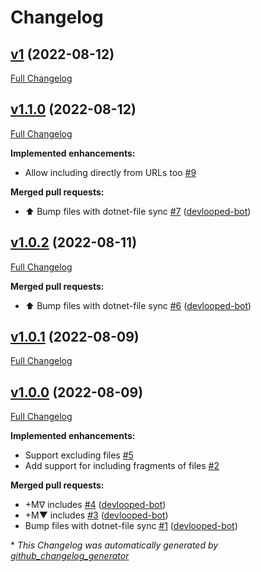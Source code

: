 # Changelog

## [v1](https://github.com/devlooped/actions-includes/tree/v1) (2022-08-12)

[Full Changelog](https://github.com/devlooped/actions-includes/compare/v1.1.0...v1)

## [v1.1.0](https://github.com/devlooped/actions-includes/tree/v1.1.0) (2022-08-12)

[Full Changelog](https://github.com/devlooped/actions-includes/compare/v1.0.2...v1.1.0)

**Implemented enhancements:**

- Allow including directly from URLs too [\#9](https://github.com/devlooped/actions-includes/issues/9)

**Merged pull requests:**

- ⬆️ Bump files with dotnet-file sync [\#7](https://github.com/devlooped/actions-includes/pull/7) ([devlooped-bot](https://github.com/devlooped-bot))

## [v1.0.2](https://github.com/devlooped/actions-includes/tree/v1.0.2) (2022-08-11)

[Full Changelog](https://github.com/devlooped/actions-includes/compare/v1.0.1...v1.0.2)

**Merged pull requests:**

- ⬆️ Bump files with dotnet-file sync [\#6](https://github.com/devlooped/actions-includes/pull/6) ([devlooped-bot](https://github.com/devlooped-bot))

## [v1.0.1](https://github.com/devlooped/actions-includes/tree/v1.0.1) (2022-08-09)

[Full Changelog](https://github.com/devlooped/actions-includes/compare/v1.0.0...v1.0.1)

## [v1.0.0](https://github.com/devlooped/actions-includes/tree/v1.0.0) (2022-08-09)

[Full Changelog](https://github.com/devlooped/actions-includes/compare/1c13310b965c257110db9fb098e3a4adfc423d76...v1.0.0)

**Implemented enhancements:**

- Support excluding files [\#5](https://github.com/devlooped/actions-includes/issues/5)
- Add support for including fragments of files [\#2](https://github.com/devlooped/actions-includes/issues/2)

**Merged pull requests:**

- +Mᐁ includes [\#4](https://github.com/devlooped/actions-includes/pull/4) ([devlooped-bot](https://github.com/devlooped-bot))
- +M▼ includes [\#3](https://github.com/devlooped/actions-includes/pull/3) ([devlooped-bot](https://github.com/devlooped-bot))
- Bump files with dotnet-file sync [\#1](https://github.com/devlooped/actions-includes/pull/1) ([devlooped-bot](https://github.com/devlooped-bot))



\* *This Changelog was automatically generated by [github_changelog_generator](https://github.com/github-changelog-generator/github-changelog-generator)*
